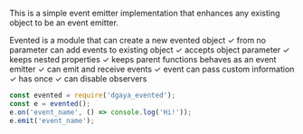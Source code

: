 This is a simple event emitter implementation that enhances any existing object to be an event emitter.

  Evented is a module that
    can create a new evented object
        ✓ from no parameter
    can add events to existing object
        ✓ accepts object parameter
        ✓ keeps nested properties
        ✓ keeps parent functions
    behaves as an event emitter
      ✓ can emit and receive events
      ✓ event can pass custom information
      ✓ has once
      ✓ can disable observers

```javascript
const evented = require('dgaya_evented');
const e = evented();
e.on('event_name', () => console.log('Hi!'));
e.emit('event_name');

```
